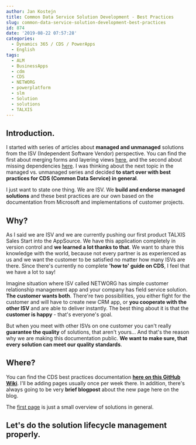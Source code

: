 ```yaml
---
author: Jan Kostejn
title: Common Data Service Solution Development - Best Practices
slug: common-data-service-solution-development-best-practices
id: 874
date: '2019-08-22 07:57:28'
categories:
  - Dynamics 365 / CDS / PowerApps
  - English
tags:
  - ALM
  - BusinessApps
  - cdm
  - CDS
  - NETWORG
  - powerplatform
  - slm
  - Solution
  - solutions
  - TALXIS
---
```


## Introduction.

I started with series of articles about **managed and unmanaged** solutions from the ISV (Independent Software Vendor) perspective. You can find the first about merging forms and layering views [here](https://blog.thenetw.org/2019/03/07/merging-forms-and-views/), and the second about missing dependencies [here](https://blog.thenetw.org/2019/06/11/missing-dependencies-managed-vs-unmanaged-part-2-microsoft-power-platform-and-cds/). I was thinking about the next topic in the managed vs. unmanaged series and decided **to start over with best practices for CDS (Common Data Service) in general**.

I just want to state one thing. We are ISV. We **build and endorse managed solutions** and these best practices are our own based on the documentation from Microsoft and implementations of customer projects.

## Why?

As I said we are ISV and we are currently pushing our first product TALXIS Sales Start into the AppSource. We have this application completely in version control and **we learned a lot thanks to that**. We want to share this knowledge with the world, because not every partner is as experienced as us and we want the customer to be satisfied no matter how many ISVs are there. Since there's currently no complete **'how to' guide on CDS**, I feel that we have a lot to say!

Imagine situation where ISV called NETWORG has simple customer relationship management app and your company has field service solution. **The customer wants both**. There're two possibilities, you either fight for the customer and will have to create new CRM app, or **you cooperate with the other ISV** and are able to deliver instantly. The best thing about it is that the **customer is happy** - that's everyone's goal.

But when you meet with other ISVs on one customer you can't really **guarantee the quality** of solutions, that aren't yours... And that's the reason why we are making this documentation public. **We want to make sure, that every solution can meet our quality standards**.

## Where?

You can find the CDS best practices documentation **[here on this GitHub Wiki](https://github.com/networg/cds-solution-development-docs/wiki)**. I'll be adding pages usually once per week there. In addition, there's always going to be very **brief blogpost** about the new page here on the blog.

The [first page](https://github.com/NETWORG/cds-solution-development-docs/wiki/Engineer's-Guide-to-CDS) is just a small overview of solutions in general.

## Let's do the solution lifecycle management properly.